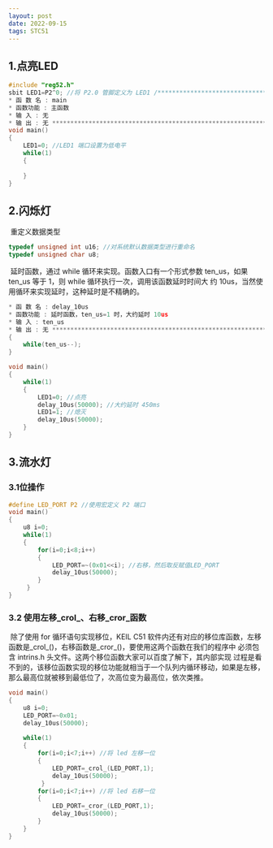 ```yaml
---
layout: post
date: 2022-09-15
tags: STC51   
---
```


## 1.点亮LED

```c
#include "reg52.h"
sbit LED1=P2^0; //将 P2.0 管脚定义为 LED1 /***********************************************************
* 函 数 名 : main 
* 函数功能 : 主函数 
* 输 入 : 无 
* 输 出 : 无 ***********************************************************/ 
void main() 
{ 
	LED1=0; //LED1 端口设置为低电平 
	while(1) 
	{
	
	} 
}
```

## 2.闪烁灯

​		重定义数据类型

```c
typedef unsigned int u16; //对系统默认数据类型进行重命名 
typedef unsigned char u8;
```

​		延时函数，通过 while 循环来实现。函数入口有一个形式参数 ten_us，如果 ten_us 等于 1，则 while 循环执行一次，调用该函数延时时间大 约 10us，当然使用循环来实现延时，这种延时是不精确的。

```c
* 函 数 名 : delay_10us 
* 函数功能 : 延时函数，ten_us=1 时，大约延时 10us
* 输 入 : ten_us 
* 输 出 : 无 ************************************************************void delay_10us(u16 ten_us)
{ 
	while(ten_us--);
}
```

```c
void main()
{ 
	while(1) 
	{ 
		LED1=0; //点亮 
		delay_10us(50000); //大约延时 450ms 
		LED1=1; //熄灭 
		delay_10us(50000); 
	} 
}
```



## 3.流水灯

### 3.1位操作

```c
#define LED_PORT P2 //使用宏定义 P2 端口 
void main()
{ 
	u8 i=0; 
	while(1) 
	{ 
		for(i=0;i<8;i++)
        { 
        	LED_PORT=~(0x01<<i); //右移，然后取反赋值LED_PORT 
        	delay_10us(50000); 
        } 
     } 
}
```

### **3.2** 使用左移_crol_、右移_cror_函数

​		除了使用 for 循环语句实现移位，KEIL C51 软件内还有对应的移位库函数，左移函数是_crol_()，右移函数是_cror_()，要使用这两个函数在我们的程序中 必须包含 intrins.h 头文件。这两个移位函数大家可以百度了解下，其内部实现 过程是看不到的，该移位函数实现的移位功能就相当于一个队列内循环移动，如果是左移，那么最高位就被移到最低位了，次高位变为最高位，依次类推。

```c
void main()
{ 
	u8 i=0; 
	LED_PORT=~0x01; 
	delay_10us(50000); 
	
	while(1) 
	{
    	for(i=0;i<7;i++) //将 led 左移一位 
    	{ 
    		LED_PORT=_crol_(LED_PORT,1); 
    		delay_10us(50000);
         }
    	for(i=0;i<7;i++) //将 led 右移一位 
    	{ 
    		LED_PORT=_cror_(LED_PORT,1); 
    		delay_10us(50000); 
    	} 
    } 
}
```


